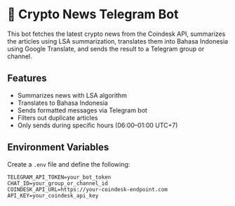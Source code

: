 # 📰 Crypto News Telegram Bot

This bot fetches the latest crypto news from the Coindesk API, summarizes the articles using LSA summarization, translates them into Bahasa Indonesia using Google Translate, and sends the result to a Telegram group or channel.

## Features

- Summarizes news with LSA algorithm
- Translates to Bahasa Indonesia
- Sends formatted messages via Telegram bot
- Filters out duplicate articles
- Only sends during specific hours (06:00–01:00 UTC+7)

## Environment Variables

Create a `.env` file and define the following:

```env
TELEGRAM_API_TOKEN=your_bot_token
CHAT_ID=your_group_or_channel_id
COINDESK_API_URL=https://your-coindesk-endpoint.com
API_KEY=your_coindesk_api_key
